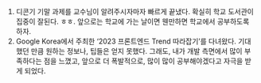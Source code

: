1. 디콘기 기말 과제를 교수님이 알려주시자마자 빠르게 끝냈다. 확실히 학교 도서관이 집중이 잘된다. ㅎㅎ. 앞으로는 학교에 가는 날이면 웬만하면 학교에서 공부하도록 하자.
2. Google Korea에서 주최한 ‘2023 프론트엔드 Trend 따라잡기’를 다녀왔다. 기대했던 만큼 원하는 정보나, 팁들은 얻지 못했다. 그래도, 내가 개발 측면에서 많이 부족하다는 점을 느꼈고, 앞으로 더 폭발적으로, 많이 많이 공부해야겠다고 자극을 받게 되었다.
